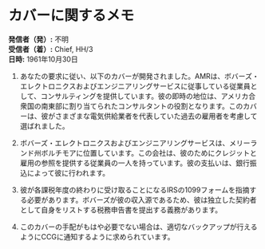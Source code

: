 # カバーに関するメモ

**発信者（発）:** 不明  
**受信者（着）:** Chief, HH/3  
**日時:** 1961年10月30日  

1. あなたの要求に従い、以下のカバーが開発されました。AMRは、ボバーズ・エレクトロニクスおよびエンジニアリングサービスに従事している従業員として、コンサルティングを提供しています。彼の即時の地位は、アメリカ合衆国の南東部に割り当てられたコンサルタントの役割となります。このカバーは、彼がさまざまな電気供給業者を代表していた過去の雇用者を考慮して選ばれました。

2. ボバーズ・エレクトロニクスおよびエンジニアリングサービスは、メリーランド州ボルチモアに位置しています。この会社は、彼のためにクレジットと雇用の参照を提供する従業員の一人を持っています。彼の支払いは、銀行振込によって彼に行われます。

3. 彼が各課税年度の終わりに受け取ることになるIRSの1099フォームを指摘する必要があります。ボバーズが彼の収入源であるため、彼は独立した契約者として自身をリストする税務申告書を提出する義務があります。

4. このカバーの手配がもはや必要でない場合は、適切なバックアップが行えるようにCCGに通知するように求められています。